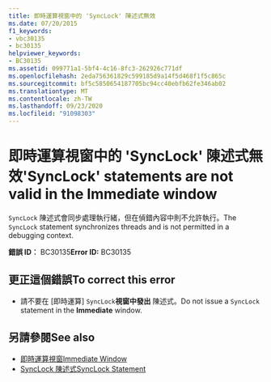 ```yaml
---
title: 即時運算視窗中的 'SyncLock' 陳述式無效
ms.date: 07/20/2015
f1_keywords:
- vbc30135
- bc30135
helpviewer_keywords:
- BC30135
ms.assetid: 099771a1-5bf4-4c16-8fc3-262926c771df
ms.openlocfilehash: 2eda756361829c599185d9a14f5d468f1f5c865c
ms.sourcegitcommit: bf5c5850654187705bc94cc40ebfb62fe346ab02
ms.translationtype: MT
ms.contentlocale: zh-TW
ms.lasthandoff: 09/23/2020
ms.locfileid: "91098303"
---
```

# <a name="synclock-statements-are-not-valid-in-the-immediate-window"></a><span data-ttu-id="5e98f-102">即時運算視窗中的 'SyncLock' 陳述式無效</span><span class="sxs-lookup"><span data-stu-id="5e98f-102">'SyncLock' statements are not valid in the Immediate window</span></span>

<span data-ttu-id="5e98f-103">`SyncLock` 陳述式會同步處理執行緒，但在偵錯內容中則不允許執行。</span><span class="sxs-lookup"><span data-stu-id="5e98f-103">The `SyncLock` statement synchronizes threads and is not permitted in a debugging context.</span></span>  
  
 <span data-ttu-id="5e98f-104">**錯誤 ID︰** BC30135</span><span class="sxs-lookup"><span data-stu-id="5e98f-104">**Error ID:** BC30135</span></span>  
  
## <a name="to-correct-this-error"></a><span data-ttu-id="5e98f-105">更正這個錯誤</span><span class="sxs-lookup"><span data-stu-id="5e98f-105">To correct this error</span></span>  
  
- <span data-ttu-id="5e98f-106">請不要在 [即時運算] `SyncLock`**視窗中發出** 陳述式。</span><span class="sxs-lookup"><span data-stu-id="5e98f-106">Do not issue a `SyncLock` statement in the **Immediate** window.</span></span>  
  
## <a name="see-also"></a><span data-ttu-id="5e98f-107">另請參閱</span><span class="sxs-lookup"><span data-stu-id="5e98f-107">See also</span></span>

- [<span data-ttu-id="5e98f-108">即時運算視窗</span><span class="sxs-lookup"><span data-stu-id="5e98f-108">Immediate Window</span></span>](/visualstudio/ide/reference/immediate-window)
- [<span data-ttu-id="5e98f-109">SyncLock 陳述式</span><span class="sxs-lookup"><span data-stu-id="5e98f-109">SyncLock Statement</span></span>](../language-reference/statements/synclock-statement.md)
